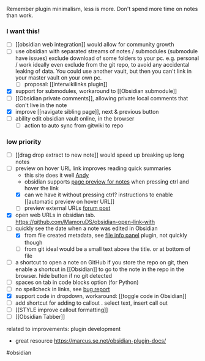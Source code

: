 Remember plugin minimalism, less is more.
Don't spend more time on notes than work.

### I want this!
- [ ] [[obsidian web integration]] would allow for community growth
- [ ] use obsidian with separated streams of notes / submodules (submodule have issues)
	exclude download of some folders to your pc. e.g. personal / work
	ideally even exclude from the git repo, to avoid any accidental leaking of data.
	You could use another vault, but then you can't link in your master vault on your own pc.
	- [ ] proposal: [[interwikilinks plugin]]
- [x] support for submodules, workaround to [[Obsidian submodule]]
- [ ] [[Obsidian private comments]], allowing private local comments that don't live in the note
- [x] improve [[navigate sibling page]], next & previous button
- [ ] ability edit obsidian vault online, in the browser
	- [ ] action to auto sync from gitwiki to repo

### low priority 
- [ ] [[drag drop extract to new note]] would speed up breaking up long notes
- [ ] preview on hover URL link improves reading quick summaries
	- this site does it well [Andy](https://notes.andymatuschak.org/)
	- obsidian supports [page preview for notes](https://help.obsidian.md/Plugins/Page+preview) when pressing ctrl and hover the link
	- [x] can we have it without pressing ctrl?
	      instructions to enable [[automatic preview on hover URL]]
	- [ ] preview external URLs [forum post](https://forum.obsidian.md/t/show-preview-on-hover-over-external-link-e-g-to-a-webpage/9104)
- [x] open web URLs in obsidian tab.  https://github.com/MamoruDS/obsidian-open-link-with
- [ ] quickly see the date when a note was edited in Obsidian 
	- [x] from file created metadata, see [file info panel](https://github.com/CattailNu/obsidian-file-info-panel-plugin) plugin, not quickly though
	- [ ] from git
	ideal would be a small text above the title. or at bottom of file
- [ ] a shortcut to open a note on GitHub
	if you store the repo on git, then enable a shortcut in [[Obsidian]] to go to the note in the repo in the browser. hide button if no git detected
- [ ] spaces on tab in code blocks option (for Python)
- [ ] no spellcheck in links, see [bug report](https://forum.obsidian.md/t/disable-spellcheck-in-urls-and-links/50118) 
- [x] support code in dropdown, workaround: [[toggle code in Obsidian]]
- [ ] add shortcut for adding to callout . select text, insert call out
- [ ] [[STYLE improve callout formatting]]
- [ ] [[Obsidian Tabber]] 

related to improvements:
plugin development
- great resource https://marcus.se.net/obsidian-plugin-docs/

#obsidian 
